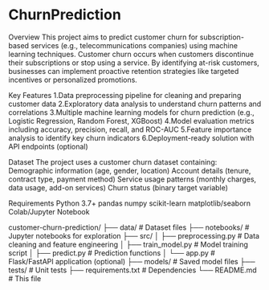 # ChurnPrediction
Overview
This project aims to predict customer churn for subscription-based services (e.g., telecommunications companies) using machine learning techniques. Customer churn occurs when customers discontinue their subscriptions or stop using a service. By identifying at-risk customers, businesses can implement proactive retention strategies like targeted incentives or personalized promotions.

Key Features
1.Data preprocessing pipeline for cleaning and preparing customer data
2.Exploratory data analysis to understand churn patterns and correlations
3.Multiple machine learning models for churn prediction (e.g., Logistic Regression, Random Forest, XGBoost)
4.Model evaluation metrics including accuracy, precision, recall, and ROC-AUC
5.Feature importance analysis to identify key churn indicators
6.Deployment-ready solution with API endpoints (optional)

Dataset
The project uses a customer churn dataset containing:
Demographic information (age, gender, location)
Account details (tenure, contract type, payment method)
Service usage patterns (monthly charges, data usage, add-on services)
Churn status (binary target variable)

Requirements
Python 3.7+
pandas
numpy
scikit-learn
matplotlib/seaborn
Colab/Jupyter Notebook

customer-churn-prediction/
├── data/                   # Dataset files
├── notebooks/              # Jupyter notebooks for exploration
├── src/
│   ├── preprocessing.py    # Data cleaning and feature engineering
│   ├── train_model.py      # Model training script
│   ├── predict.py          # Prediction functions
│   └── app.py              # Flask/FastAPI application (optional)
├── models/                 # Saved model files
├── tests/                  # Unit tests
├── requirements.txt        # Dependencies
└── README.md               # This file

